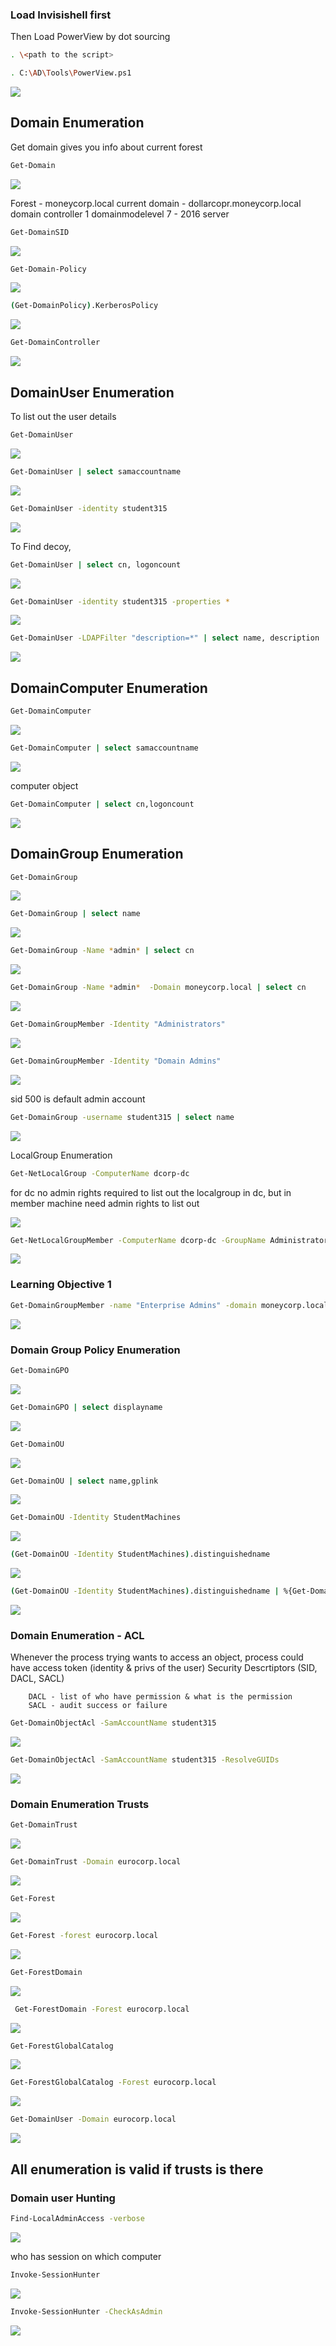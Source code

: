 
### Load Invisishell first

Then Load PowerView by dot sourcing

```bash
. \<path to the script>
```

```bash
. C:\AD\Tools\PowerView.ps1
```
![](https://cdn.vkie.pro/Pasted%20image%2020241107020251.png)

## Domain Enumeration

Get domain gives you info about current forest

```bash
Get-Domain
```
![](https://cdn.vkie.pro/Pasted%20image%2020241107022228.png)

Forest - moneycorp.local
current domain - dollarcopr.moneycorp.local
domain controller 1
domainmodelevel 7 - 2016 server

```bash
Get-DomainSID
```
![](https://cdn.vkie.pro/Pasted%20image%2020241107202057.png)


```bash
Get-Domain-Policy
```
![](https://cdn.vkie.pro/Pasted%20image%2020241108111426.png)



```bash
(Get-DomainPolicy).KerberosPolicy
```


![](https://cdn.vkie.pro/Pasted%20image%2020241108111554.png)


```bash
Get-DomainController
```

![](https://cdn.vkie.pro/Pasted%20image%2020241108112354.png)


## DomainUser Enumeration

To list out the user details
```bash
Get-DomainUser
```


![](https://cdn.vkie.pro/Pasted%20image%2020241108113332.png)


```bash
Get-DomainUser | select samaccountname
```

![](https://cdn.vkie.pro/Pasted%20image%2020241108113737.png)


```bash
Get-DomainUser -identity student315
```

![](https://cdn.vkie.pro/Pasted%20image%2020241108113852.png)

To Find decoy,

```bash
Get-DomainUser | select cn, logoncount
```

![](https://cdn.vkie.pro/Pasted%20image%2020241108114210.png)

```bash
Get-DomainUser -identity student315 -properties *
```
![](https://cdn.vkie.pro/Pasted%20image%2020241108114430.png)

```bash
Get-DomainUser -LDAPFilter "description=*" | select name, description
```

![](https://cdn.vkie.pro/Pasted%20image%2020241108120457.png)


## DomainComputer Enumeration

```bash
Get-DomainComputer
```

![](https://cdn.vkie.pro/Pasted%20image%2020241108120757.png)

```bash
Get-DomainComputer | select samaccountname
```

![](https://cdn.vkie.pro/Pasted%20image%2020241108121041.png)


computer object
 ```bash
 Get-DomainComputer | select cn,logoncount
```

![](https://cdn.vkie.pro/Pasted%20image%2020241108121153.png)

## DomainGroup Enumeration


```bash
Get-DomainGroup
```

![](https://cdn.vkie.pro/Pasted%20image%2020241108121536.png)

```bash
Get-DomainGroup | select name
```
![](https://cdn.vkie.pro/Pasted%20image%2020241108121646.png)

```bash
Get-DomainGroup -Name *admin* | select cn
```

![](https://cdn.vkie.pro/Pasted%20image%2020241108121749.png)

```bash
Get-DomainGroup -Name *admin*  -Domain moneycorp.local | select cn
```

![](https://cdn.vkie.pro/Pasted%20image%2020241108122240.png)

```bash
Get-DomainGroupMember -Identity "Administrators"
```


![](https://cdn.vkie.pro/Pasted%20image%2020241108122535.png)

```bash
Get-DomainGroupMember -Identity "Domain Admins"
```

![](https://cdn.vkie.pro/Pasted%20image%2020241108122546.png)

 sid 500 is default admin account

```bash
Get-DomainGroup -username student315 | select name
```
![](https://cdn.vkie.pro/Pasted%20image%2020241108125650.png)

LocalGroup Enumeration

```bash
Get-NetLocalGroup -ComputerName dcorp-dc
```
for dc no admin rights required to list out the localgroup in dc, but in member machine need admin rights to list out

![](https://cdn.vkie.pro/Pasted%20image%2020241108125951.png)

```bash
Get-NetLocalGroupMember -ComputerName dcorp-dc -GroupName Administrators
```

![](https://cdn.vkie.pro/Pasted%20image%2020241108130239.png)


### Learning Objective 1

```bash
Get-DomainGroupMember -name "Enterprise Admins" -domain moneycorp.local
```

![](https://cdn.vkie.pro/Pasted%20image%2020241108131146.png)


### Domain Group Policy Enumeration


```bash
Get-DomainGPO 
```

![](https://cdn.vkie.pro/Pasted%20image%2020241109024053.png)

```bash
Get-DomainGPO | select displayname
```

![](https://cdn.vkie.pro/Pasted%20image%2020241109024157.png)

```bash
Get-DomainOU
```

![](https://cdn.vkie.pro/Pasted%20image%2020241109031012.png)

```bash
Get-DomainOU | select name,gplink
```

![](https://cdn.vkie.pro/Pasted%20image%2020241109031052.png)

```bash
Get-DomainOU -Identity StudentMachines
```
![](https://cdn.vkie.pro/Pasted%20image%2020241109041225.png)

```bash
(Get-DomainOU -Identity StudentMachines).distinguishedname
```

![](https://cdn.vkie.pro/Pasted%20image%2020241109041328.png)

```bash
(Get-DomainOU -Identity StudentMachines).distinguishedname | %{Get-DomainComputer -SearchBase $_} | select cn
```

![](https://cdn.vkie.pro/Pasted%20image%2020241109041410.png)

### Domain Enumeration - ACL

Whenever the process trying wants to access an object, 
process could have 
	access token (identity & privs of the user)
	 Security Descrtiptors (SID, DACL, SACL)
		
		DACL - list of who have permission & what is the permission
		SACL - audit success or failure



```bash
Get-DomainObjectAcl -SamAccountName student315
```

![](https://cdn.vkie.pro/Pasted%20image%2020241111172836.png)

```bash
Get-DomainObjectAcl -SamAccountName student315 -ResolveGUIDs
```

![](https://cdn.vkie.pro/Pasted%20image%2020241111172836.png)


### Domain Enumeration Trusts

```bash
Get-DomainTrust
```

![](https://cdn.vkie.pro/Pasted%20image%2020241116011213.png)

```bash
Get-DomainTrust -Domain eurocorp.local
```

![](https://cdn.vkie.pro/Pasted%20image%2020241116013336.png)

```bash
Get-Forest
```

![](https://cdn.vkie.pro/Pasted%20image%2020241116012029.png)

```bash
Get-Forest -forest eurocorp.local
```

![](https://cdn.vkie.pro/Pasted%20image%2020241116012207.png)

```bash
Get-ForestDomain
```

![](https://cdn.vkie.pro/Pasted%20image%2020241116012059.png)
```bash
 Get-ForestDomain -Forest eurocorp.local
```
![](https://cdn.vkie.pro/Pasted%20image%2020241116012247.png)
```bash
Get-ForestGlobalCatalog
```

![](https://cdn.vkie.pro/Pasted%20image%2020241116012359.png)

```bash
Get-ForestGlobalCatalog -Forest eurocorp.local
```


![](https://cdn.vkie.pro/Pasted%20image%2020241116012446.png)

```bash
Get-DomainUser -Domain eurocorp.local
```

![](https://cdn.vkie.pro/Pasted%20image%2020241116013725.png)

## All enumeration is valid if trusts is there


### Domain user Hunting

```bash
Find-LocalAdminAccess -verbose
```

![](https://cdn.vkie.pro/Pasted%20image%2020241116014054.png)

who has session on which computer

```bash
Invoke-SessionHunter
```
![](https://cdn.vkie.pro/Pasted%20image%2020241116020443.png)

```bash
Invoke-SessionHunter -CheckAsAdmin
```

![](https://cdn.vkie.pro/Pasted%20image%2020241116020524.png)